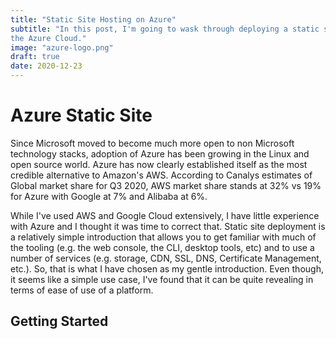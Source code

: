 ```yaml
---
title: "Static Site Hosting on Azure"
subtitle: "In this post, I'm going to wask through deploying a static site to
the Azure Cloud."
image: "azure-logo.png"
draft: true
date: 2020-12-23
---
```


# Azure Static Site

Since Microsoft moved to become much more open to non Microsoft technology stacks,
adoption of Azure has been growing in the Linux and open source world. Azure has
now clearly established itself as the most credible alternative to Amazon's AWS.
According to Canalys estimates of Global market share for Q3 2020, AWS market share
stands at 32% vs 19% for Azure with Google at 7% and Alibaba at 6%.

While I've used AWS and Google Cloud extensively, I have little experience
with Azure and I thought it was time to correct that. Static site deployment is a
relatively simple introduction that allows you to get familiar with much of the
tooling (e.g. the web console, the CLI, desktop tools, etc) and to use a number of
services (e.g. storage, CDN, SSL, DNS, Certificate Management, etc.). So, that is
what I have chosen as my gentle introduction. Even though, it seems like a simple
use case, I've found that it can be quite revealing in terms of ease of use of a
platform.

## Getting Started


